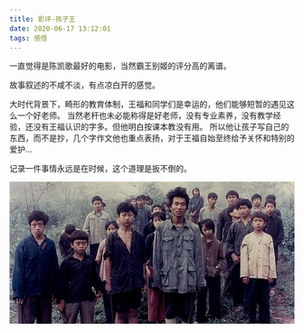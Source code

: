 ```yaml
---
title: 影评-孩子王      
date: 2020-06-17 13:12:01
tags: 感悟
---
```


一直觉得是陈凯歌最好的电影，当然霸王别姬的评分高的离谱。

故事叙述的不咸不淡，有点凉白开的感觉。

大时代背景下，畸形的教育体制，王福和同学们是幸运的，他们能够短暂的遇见这么一个好老师。
当然老杆也未必能称得是好老师，没有专业素养，没有教学经验，还没有王福认识的字多。但他明白按课本教没有用。
所以他让孩子写自己的东西，而不是抄，几个字作文他也重点表扬，对于王福自始至终给予关怀和特别的爱护...

记录一件事情永远是在时候，这个道理是扳不倒的。

<div align=center>

![](/img/haiziwang.jpeg)

</div>



